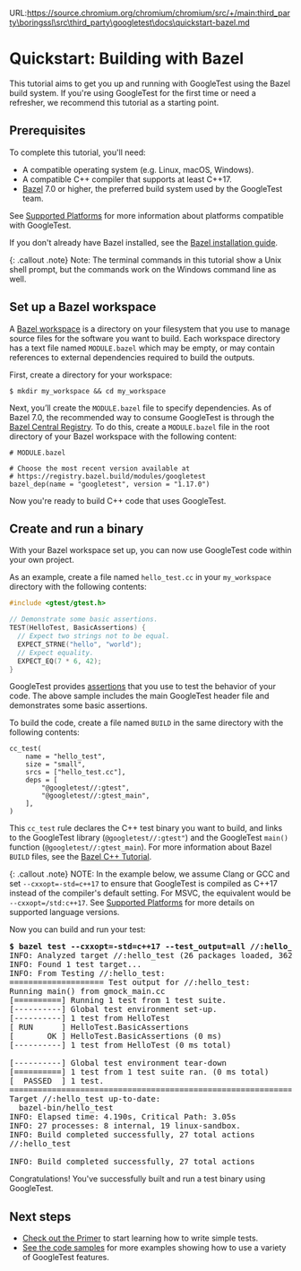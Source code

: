 URL:https://source.chromium.org/chromium/chromium/src/+/main:third_party\boringssl\src\third_party\googletest\docs\quickstart-bazel.md
# Quickstart: Building with Bazel

This tutorial aims to get you up and running with GoogleTest using the Bazel
build system. If you're using GoogleTest for the first time or need a refresher,
we recommend this tutorial as a starting point.

## Prerequisites

To complete this tutorial, you'll need:

*   A compatible operating system (e.g. Linux, macOS, Windows).
*   A compatible C++ compiler that supports at least C++17.
*   [Bazel](https://bazel.build/) 7.0 or higher, the preferred build system used
    by the GoogleTest team.

See [Supported Platforms](platforms.md) for more information about platforms
compatible with GoogleTest.

If you don't already have Bazel installed, see the
[Bazel installation guide](https://bazel.build/install).

{: .callout .note} Note: The terminal commands in this tutorial show a Unix
shell prompt, but the commands work on the Windows command line as well.

## Set up a Bazel workspace

A
[Bazel workspace](https://docs.bazel.build/versions/main/build-ref.html#workspace)
is a directory on your filesystem that you use to manage source files for the
software you want to build. Each workspace directory has a text file named
`MODULE.bazel` which may be empty, or may contain references to external
dependencies required to build the outputs.

First, create a directory for your workspace:

```
$ mkdir my_workspace && cd my_workspace
```

Next, you’ll create the `MODULE.bazel` file to specify dependencies. As of Bazel
7.0, the recommended way to consume GoogleTest is through the
[Bazel Central Registry](https://registry.bazel.build/modules/googletest). To do
this, create a `MODULE.bazel` file in the root directory of your Bazel workspace
with the following content:

```
# MODULE.bazel

# Choose the most recent version available at
# https://registry.bazel.build/modules/googletest
bazel_dep(name = "googletest", version = "1.17.0")
```

Now you're ready to build C++ code that uses GoogleTest.

## Create and run a binary

With your Bazel workspace set up, you can now use GoogleTest code within your
own project.

As an example, create a file named `hello_test.cc` in your `my_workspace`
directory with the following contents:

```cpp
#include <gtest/gtest.h>

// Demonstrate some basic assertions.
TEST(HelloTest, BasicAssertions) {
  // Expect two strings not to be equal.
  EXPECT_STRNE("hello", "world");
  // Expect equality.
  EXPECT_EQ(7 * 6, 42);
}
```

GoogleTest provides [assertions](primer.md#assertions) that you use to test the
behavior of your code. The above sample includes the main GoogleTest header file
and demonstrates some basic assertions.

To build the code, create a file named `BUILD` in the same directory with the
following contents:

```
cc_test(
    name = "hello_test",
    size = "small",
    srcs = ["hello_test.cc"],
    deps = [
        "@googletest//:gtest",
        "@googletest//:gtest_main",
    ],
)
```

This `cc_test` rule declares the C++ test binary you want to build, and links to
the GoogleTest library (`@googletest//:gtest"`) and the GoogleTest `main()`
function (`@googletest//:gtest_main`). For more information about Bazel `BUILD`
files, see the
[Bazel C++ Tutorial](https://docs.bazel.build/versions/main/tutorial/cpp.html).

{: .callout .note}
NOTE: In the example below, we assume Clang or GCC and set `--cxxopt=-std=c++17`
to ensure that GoogleTest is compiled as C++17 instead of the compiler's default
setting. For MSVC, the equivalent would be `--cxxopt=/std:c++17`. See
[Supported Platforms](platforms.md) for more details on supported language
versions.

Now you can build and run your test:

<pre>
<strong>$ bazel test --cxxopt=-std=c++17 --test_output=all //:hello_test</strong>
INFO: Analyzed target //:hello_test (26 packages loaded, 362 targets configured).
INFO: Found 1 test target...
INFO: From Testing //:hello_test:
==================== Test output for //:hello_test:
Running main() from gmock_main.cc
[==========] Running 1 test from 1 test suite.
[----------] Global test environment set-up.
[----------] 1 test from HelloTest
[ RUN      ] HelloTest.BasicAssertions
[       OK ] HelloTest.BasicAssertions (0 ms)
[----------] 1 test from HelloTest (0 ms total)

[----------] Global test environment tear-down
[==========] 1 test from 1 test suite ran. (0 ms total)
[  PASSED  ] 1 test.
================================================================================
Target //:hello_test up-to-date:
  bazel-bin/hello_test
INFO: Elapsed time: 4.190s, Critical Path: 3.05s
INFO: 27 processes: 8 internal, 19 linux-sandbox.
INFO: Build completed successfully, 27 total actions
//:hello_test                                                     PASSED in 0.1s

INFO: Build completed successfully, 27 total actions
</pre>

Congratulations! You've successfully built and run a test binary using
GoogleTest.

## Next steps

*   [Check out the Primer](primer.md) to start learning how to write simple
    tests.
*   [See the code samples](samples.md) for more examples showing how to use a
    variety of GoogleTest features.
